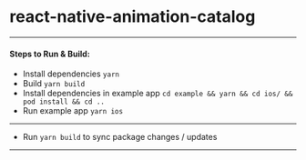 # react-native-animation-catalog
-------------
#### Steps to Run & Build:

- Install dependencies ```yarn```
- Build ```yarn build```
- Install dependencies in example app ```cd example && yarn && cd ios/ && pod install && cd ..```
- Run example app ```yarn ios```
-----
- Run ```yarn build``` to sync package changes / updates
-----